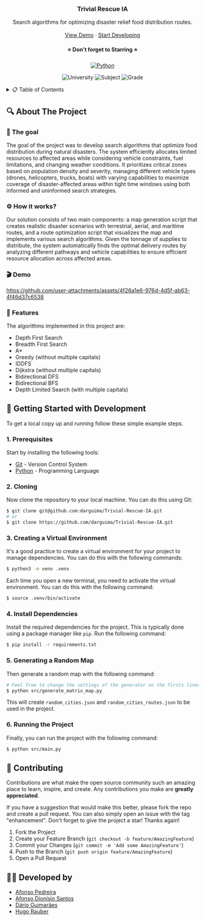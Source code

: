 <br />
<div align="center">
  <h3 align="center">Trivial Rescue IA</h3>

  <p align="center">
    Search algorithms for optimizing disaster relief food distribution routes.
    <br />
    <br />
    <a href="#-demo">View Demo</a>
    &middot;
    <a href="#-getting-started-with-development">Start Developing</a>
  </p>

<h4 align="center">
⭐ Don't forget to Starring ⭐
</h4>

  <div align="center">

[![Python][Python-badge]][Python-url]

  </div>

  <div align="center">

![University][university-badge]
![Subject][subject-badge]
![Grade][grade-badge]

  </div>
</div>



<!-- TABLE OF CONTENTS -->
<details>
  <summary>📋 Table of Contents</summary>

## 📋 Table of Contents

- [About The Project](#-about-the-project)
- [Getting Started with Development](#-getting-started-with-development)
- [Contributing](#-contributing)
- [Developed by](#-developed-by)
</details>



## 🔍 About The Project

### 🎯 The goal

The goal of the project was to develop search algorithms that optimize food distribution during natural disasters. The system efficiently allocates limited resources to affected areas while considering vehicle constraints, fuel limitations, and changing weather conditions. It prioritizes critical zones based on population density and severity, managing different vehicle types (drones, helicopters, trucks, boats) with varying capabilities to maximize coverage of disaster-affected areas within tight time windows using both informed and uninformed search strategies.

### ⚙️ How it works?

Our solution consists of two main components: a map generation script that creates realistic disaster scenarios with terrestrial, aerial, and maritime routes, and a route optimization script that visualizes the map and implements various search algorithms. Given the tonnage of supplies to distribute, the system automatically finds the optimal delivery routes by analyzing different pathways and vehicle capabilities to ensure efficient resource allocation across affected areas.

### 🎬 Demo

https://github.com/user-attachments/assets/4f26a1e6-976d-4d5f-ab63-4f46d37c6538

### 🧩 Features

The algorithms implemented in this project are:

- Depth First Search
- Breadth First Search
- A*
- Greedy (without multiple capitals)
- IDDFS
- Dijkstra (without multiple capitals)
- Bidirectional DFS
- Bidirectional BFS
- Depth Limited Search (with multiple capitals)



## 🚀 Getting Started with Development

To get a local copy up and running follow these simple example steps.

### 1. Prerequisites

Start by installing the following tools:

- [Git](https://git-scm.com/downloads) - Version Control System
- [Python](https://www.python.org/downloads/) - Programming Language

### 2. Cloning

Now clone the repository to your local machine. You can do this using Git:

```bash
$ git clone git@github.com:darguima/Trivial-Rescue-IA.git
# or
$ git clone https://github.com/darguima/Trivial-Rescue-IA.git
```

### 3. Creating a Virtual Environment

It's a good practice to create a virtual environment for your project to manage dependencies. You can do this with the following commands:

```bash
$ python3 -m venv .venv
```

Each time you open a new terminal, you need to activate the virtual environment. You can do this with the following command:

```bash
$ source .venv/bin/activate
```

### 4. Install Dependencies

Install the required dependencies for the project. This is typically done using a package manager like `pip`. Run the following command:

```bash
$ pip install -r requirements.txt
```

### 5. Generating a Random Map

Then generate a random map with the following command:

```bash
# Feel free to change the settings of the generator on the firsts lines of the script
$ python src/generate_matrix_map.py
```

This will create `random_cities.json` and `random_cities_routes.json` to be used in the project.


### 6. Running the Project

Finally, you can run the project with the following command:

```bash
$ python src/main.py
```


## 🤝 Contributing

Contributions are what make the open source community such an amazing place to learn, inspire, and create. Any contributions you make are **greatly appreciated**.

If you have a suggestion that would make this better, please fork the repo and create a pull request. You can also simply open an issue with the tag "enhancement".
Don't forget to give the project a star! Thanks again!

1. Fork the Project
2. Create your Feature Branch (`git checkout -b feature/AmazingFeature`)
3. Commit your Changes (`git commit -m 'Add some AmazingFeature'`)
4. Push to the Branch (`git push origin feature/AmazingFeature`)
5. Open a Pull Request



## 👨‍💻 Developed by

- [Afonso Pedreira](https://github.com/afooonso)
- [Afonso Dionísio Santos](https://github.com/Afonso-santos)
- [Dário Guimarães](https://github.com/darguima)
- [Hugo Rauber](https://github.com/HugoLRauber)



<!-- MARKDOWN LINKS & IMAGES -->
<!-- https://www.markdownguide.org/basic-syntax/#reference-style-links -->
[university-badge]: https://img.shields.io/badge/University-Universidade%20do%20Minho-red?style=for-the-badge
[subject-badge]: https://img.shields.io/badge/Subject-IA-blue?style=for-the-badge
[grade-badge]: https://img.shields.io/badge/Grade-18%2F20-brightgreen?style=for-the-badge

[Python-badge]: https://img.shields.io/badge/Python-3776AB?style=for-the-badge&logo=python&logoColor=white  
[Python-url]: https://www.python.org/
